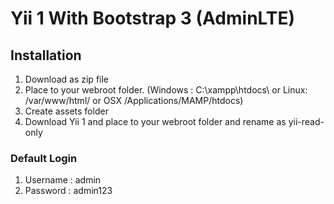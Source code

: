 # Yii 1 With Bootstrap 3 (AdminLTE)

## Installation
1. Download as zip file
2. Place to your webroot folder. (Windows : C:\xampp\htdocs\ or Linux: /var/www/html/ or OSX /Applications/MAMP/htdocs)
3. Create assets folder
4. Download Yii 1 and place to your webroot folder and rename as yii-read-only

### Default Login 
1. Username : admin
2. Password : admin123
